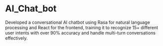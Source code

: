 # AI_Chat_bot
Developed a conversational AI chatbot using Rasa for natural language processing and React for the frontend, training it to recognize 15+ different user intents with over 90% accuracy and handle multi-turn conversations effectively.
